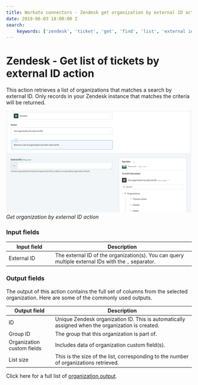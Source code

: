 ```yaml
---
title: Workato connectors - Zendesk get organization by external ID action
date: 2019-06-03 18:00:00 Z
search:
    keywords: ['zendesk', 'ticket', 'get', 'find', 'list', 'external id']
---
```


# Zendesk - Get list of tickets by external ID action
This action retrieves a list of organizations that matches a search by external ID. Only records in your Zendesk instance that matches the criteria will be returned.

![Get organization by external ID action](/assets/images/connectors/zendesk/get-organization-external-id.png)
*Get organization by external ID action*

### Input fields
<table class="unchanged rich-diff-level-one">
  <thead>
    <tr>
      <th width='25%'>Input field</th>
      <th>Description</th>
    </tr>
  </thead>
  <tbody>
    <tr>
      <td>External ID</a></td>
      <td>
        The external ID of the organization(s). You can query multiple external IDs with the <code>,</code> separator.
      </td>
    </tr>
  </tbody>
</table>

### Output fields
The output of this action contains the full set of columns from the selected organization. Here are some of the commonly used outputs.

<table class="unchanged rich-diff-level-one">
  <thead>
    <tr>
      <th width='25%'>Output field</th>
      <th>Description</th>
    </tr>
  </thead>
  <tbody>
    <tr>
      <td>ID</td>
      <td>
        Unique Zendesk organization ID. This is automatically assigned when the organization is created.
      </td>
    </tr>  
    <tr>
      <td>Group ID</td>
      <td>
        The group that this organization is part of.
      </td>
    </tr>
    <tr>
      <td>Organization custom fields</td>
      <td>
        Includes data of organization custom field(s).
      </td>
    </tr>
    <tr>
      <td>List size</td>
      <td>
        This is the size of the list, corresponding to the number of organizations retrieved.
      </td>
    </tr>
  </tbody>
</table>

Click here for a full list of [organization output](/connectors/zendesk/organization-fields.md#organization-output-fields).
